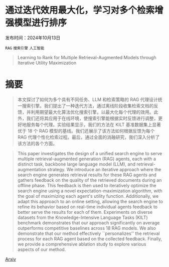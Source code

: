# 通过迭代效用最大化，学习对多个检索增强模型进行排序

发布时间：2024年10月13日

`RAG` `搜索引擎` `人工智能`

> Learning to Rank for Multiple Retrieval-Augmented Models through Iterative Utility Maximization

# 摘要

> 本文探讨了如何为多个具有不同任务、LLM 和检索策略的 RAG 代理设计统一搜索引擎。我们提出了一种迭代方法，通过离线阶段收集检索文档的反馈，并利用期望最大化算法优化搜索引擎，以最大化每个代理的效用。此外，我们还将其应用于在线环境，使搜索引擎能根据实时反馈进行调整，更好地服务每个代理。实验结果显示，我们的方法在 KILT 基准数据集上显著优于 18 个 RAG 模型的基线。我们还展示了该方法如何根据反馈为每个 RAG 代理个性化检索过程。最后，通过全面的消融研究，我们深入分析了该方法的各个方面。

> This paper investigates the design of a unified search engine to serve multiple retrieval-augmented generation (RAG) agents, each with a distinct task, backbone large language model (LLM), and retrieval-augmentation strategy. We introduce an iterative approach where the search engine generates retrieval results for these RAG agents and gathers feedback on the quality of the retrieved documents during an offline phase. This feedback is then used to iteratively optimize the search engine using a novel expectation-maximization algorithm, with the goal of maximizing each agent's utility function. Additionally, we adapt this approach to an online setting, allowing the search engine to refine its behavior based on real-time individual agents feedback to better serve the results for each of them. Experiments on diverse datasets from the Knowledge-Intensive Language Tasks (KILT) benchmark demonstrates that our approach significantly on average outperforms competitive baselines across 18 RAG models. We also demonstrate that our method effectively ``personalizes'' the retrieval process for each RAG agent based on the collected feedback. Finally, we provide a comprehensive ablation study to explore various aspects of our method.

[Arxiv](https://arxiv.org/abs/2410.09942)